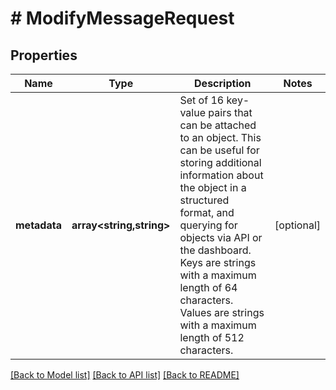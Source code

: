 # # ModifyMessageRequest

## Properties

Name | Type | Description | Notes
------------ | ------------- | ------------- | -------------
**metadata** | **array<string,string>** | Set of 16 key-value pairs that can be attached to an object. This can be useful for storing additional information about the object in a structured format, and querying for objects via API or the dashboard.   Keys are strings with a maximum length of 64 characters. Values are strings with a maximum length of 512 characters. | [optional]

[[Back to Model list]](../../README.md#models) [[Back to API list]](../../README.md#endpoints) [[Back to README]](../../README.md)
